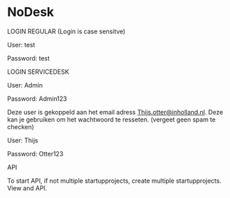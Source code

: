 # NoDesk

LOGIN REGULAR (Login is case sensitve)

User: test

Password: test


LOGIN SERVICEDESK 

User: Admin

Password: Admin123


Deze user is gekoppeld aan het email adress Thijs.otter@inholland.nl. Deze kan je gebruiken om het wachtwoord te resseten. (vergeet geen spam te checken)

User: Thijs

Password: Otter123


API

To start API, if not multiple startupprojects, create multiple startupprojects. View and API.
